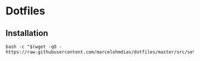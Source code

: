 # Dotfiles

## Installation

```
bash -c "$(wget -qO - https://raw.githubusercontent.com/marcelohmdias/dotfiles/master/src/setup.sh)"
```
